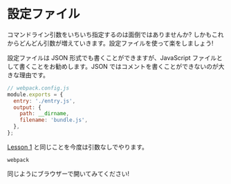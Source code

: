 # 設定ファイル
コマンドライン引数をいちいち指定するのは面倒ではありませんか? しかもこれからどんどん引数が増えていきます。設定ファイルを使って楽をしましょう!

設定ファイルは JSON 形式でも書くことができますが、JavaScript ファイルとして書くことをお勧めします。JSON ではコメントを書くことができないのが大きな理由です。

```javascript
// webpack.config.js
module.exports = {
  entry: './entry.js',
  output: {
    path: __dirname,
    filename: 'bundle.js',
  },
};
```

[Lesson 1](../lesson1) と同じことを今度は引数なしでやります。

```
webpack
```

同じようにブラウザーで開いてみてください!
